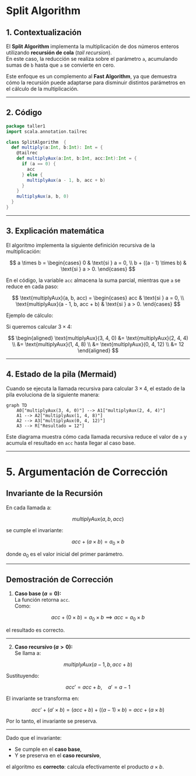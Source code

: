 # Split Algorithm

## 1. Contextualización
El **Split Algorithm** implementa la multiplicación de dos números enteros utilizando **recursión de cola** (*tail recursion*).  
En este caso, la reducción se realiza sobre el parámetro `a`, acumulando sumas de `b` hasta que `a` se convierte en cero.

Este enfoque es un complemento al **Fast Algorithm**, ya que demuestra cómo la recursión puede adaptarse para disminuir distintos parámetros en el cálculo de la multiplicación.

---

## 2. Código

```scala
package taller1
import scala.annotation.tailrec

class SplitAlgorithm  {
  def multiply(a:Int, b:Int): Int = {
    @tailrec
    def multiplyAux(a:Int, b:Int, acc:Int):Int = {
      if (a == 0) {
        acc
      } else {
        multiplyAux(a - 1, b, acc + b)
      }
    }
    multiplyAux(a, b, 0)
  }
}
```

---

## 3. Explicación matemática

El algoritmo implementa la siguiente definición recursiva de la multiplicación:

$$
a \times b =
\begin{cases}
0 & \text{si } a = 0, \\
b + ((a - 1) \times b) & \text{si } a > 0.
\end{cases}
$$

En el código, la variable `acc` almacena la suma parcial, mientras que `a` se reduce en cada paso:

$$
\text{multiplyAux}(a, b, acc) =
\begin{cases}
acc & \text{si } a = 0, \\
\text{multiplyAux}(a - 1, b, acc + b) & \text{si } a > 0.
\end{cases}
$$

Ejemplo de cálculo:

Si queremos calcular $3 \times 4$:

$$
\begin{aligned}
\text{multiplyAux}(3, 4, 0) &= \text{multiplyAux}(2, 4, 4) \\
&= \text{multiplyAux}(1, 4, 8) \\
&= \text{multiplyAux}(0, 4, 12) \\
&= 12
\end{aligned}
$$

---

## 4. Estado de la pila (Mermaid)

Cuando se ejecuta la llamada recursiva para calcular $3 \times 4$, el estado de la pila evoluciona de la siguiente manera:

```mermaid
graph TD
    A0["multiplyAux(3, 4, 0)"] --> A1["multiplyAux(2, 4, 4)"]
    A1 --> A2["multiplyAux(1, 4, 8)"]
    A2 --> A3["multiplyAux(0, 4, 12)"]
    A3 --> R["Resultado = 12"]
```

Este diagrama muestra cómo cada llamada recursiva reduce el valor de `a` y acumula el resultado en `acc` hasta llegar al caso base.

---
# 5. Argumentación de Corrección

## Invariante de la Recursión

En cada llamada a:

$$
multiplyAux(a, b, acc)
$$

se cumple el invariante:

$$
acc + (a \times b) = a_0 \times b
$$

donde $a_0$ es el valor inicial del primer parámetro.

---

## Demostración de Corrección

1. **Caso base ($a = 0$):**  
   La función retorna `acc`.  
   Como:

$$
acc + (0 \times b) = a_0 \times b \implies acc = a_0 \times b
$$

   el resultado es correcto.

---

2. **Caso recursivo ($a > 0$):**  
   Se llama a:

$$
multiplyAux(a - 1, b, acc + b)
$$

   Sustituyendo:

$$
acc' = acc + b, \quad a' = a - 1
$$

   El invariante se transforma en:

$$
acc' + (a' \times b) = (acc + b) + ((a - 1)\times b) = acc + (a \times b)
$$

   Por lo tanto, el invariante se preserva.

---

Dado que el invariante:

- Se cumple en el **caso base**,
- Y se preserva en el **caso recursivo**,

el algoritmo es **correcto**: calcula efectivamente el producto $a \times b$.  

